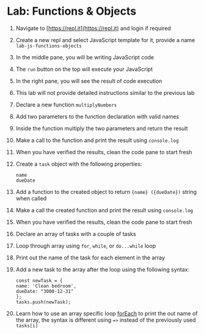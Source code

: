 # Lab: Functions & Objects

1. Navigate to [https://repl.it](https://repl.it) and login if required
2. Create a new repl and select JavaScript template for it, provide a name `lab-js-functions-objects`
3. In the middle pane, you will be writing JavaScript code
4. The `run` button on the top will execute your JavaScript
5. In the right pane, you will see the result of code execution
6. This lab will not provide detailed instructions similar to the previous lab
7. Declare a new function `multiplyNumbers`
8. Add two parameters to the function declaration with valid names
9. Inside the function multiply the two parameters and return the result
10. Make a call to the function and print the result using `console.log`
11. When you have verified the results, clean the code pane to start fresh
12. Create a `task` object with the following properties:

    ```text
    name
    dueDate
    ```

13. Add a function to the created object to return `{name} ({dueDate})` string when called
14. Make a call the created function and print the result using `console.log`
15. When you have verified the results, clean the code pane to start fresh
16. Declare an array of tasks with a couple of tasks
17. Loop through array using `for`, `while`, or `do...while` loop
18. Print out the name of the task for each element in the array
19. Add a new task to the array after the loop using the following syntax:

    ```text
    const newTask = {
    name: 'Clean bedroom',
    dueDate: "3000-12-31"
    };
    tasks.push(newTask);
    ```

20. Learn how to use an array specific loop [forEach](https://developer.mozilla.org/en-US/docs/Web/JavaScript/Reference/Global_Objects/Array/forEach) to print the out name of the array, the syntax is different using `=>` instead of the previously used `tasks[i]`

